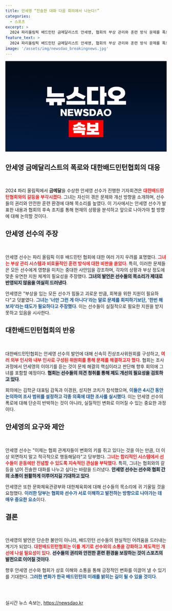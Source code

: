 ```yaml
---
title: 안세영 “진솔한 대화 다음 회의에서 나눈다!”
categories:
  - 스포츠
excerpt: >
  2024 파리올림픽 배드민턴 금메달리스트 안세영, 협회의 부상 관리와 훈련 방식 문제를 폭로! 대한배드민턴협회와의 진실 공방 속에 변화의 희망을 이야기하다.
feature_text: >
  2024 파리올림픽 배드민턴 금메달리스트 안세영, 협회의 부상 관리와 훈련 방식 문제를 폭로! 대한배드민턴협회와의 진실 공방 속에 변화의 희망을 이야기하다.
image: '/assets/img/newsdao_breakingnews.jpg'
---
```


<p><img src="/assets/img/newsdao_breakingnews.jpg" alt="koreaapp 속보" /></p>

<h2 data-ke-size="size26">안세영 금메달리스트의 폭로와 대한배드민턴협회의 대응</h2>

<p data-ke-size="size16">&nbsp;</p>

<p>2024 파리 올림픽에서 <b>금메달</b>을 수상한 안세영 선수가 진행한 기자회견은 <b><span style="color: #ee2323;">대한배드민턴협회와의 갈등을 부각시켰다</span></b>. 그녀는 자신이 겪은 문제와 개선 방향을 소개하며, 선수들의 권리와 안전한 훈련 환경에 대해 목소리를 높였다. 이 기사에서는 안세영 선수가 발표한 내용과 협회의 후속 조치를 통해 현재의 상황을 분석하고 앞으로 나아가야 할 방향에 대해 논의할 것이다. </p>

<h2 data-ke-size="size26">안세영 선수의 주장</h2>

<p data-ke-size="size16">&nbsp;</p>

<p>안세영 선수는 파리 올림픽 이후 배드민턴 협회에 대한 여러 가지 우려를 표명했다. <b><span style="color: #ee2323;">그녀는 부상 관리 시스템과 비효율적인 훈련 방식에 대한 비판을 쏟았다</span></b>. 특히, 이러한 문제들은 모든 선수에게 영향을 미치는 중대한 사안임을 강조하며, 각자의 상황과 부상 정도에 맞춘 유연한 지원 체계의 필요성을 주장했다. <b><span style="background-color: #21538527;">그녀의 발언은 선수들의 목소리가 제대로 반영되지 않음을 여실히 드러낸다</span></b>. </p>

<p>안세영은 "부상을 입는 모든 선수가 힘들고 괴로운 만큼, 회복을 위한 지원이 필요하다"고 덧붙였다. <b><span style="color: #1a5490;">그녀는 '너만 그런 게 아니다'라는 말로 문제를 회피하기보단, '한번 해보자'라는 태도가 필요하다고 주장했다</span></b>. 이는 선수들이 실질적으로 필요한 지원을 받지 못하고 있음을 시사한다. </p>

<h2 data-ke-size="size26">대한배드민턴협회의 반응</h2>

<p data-ke-size="size16">&nbsp;</p>

<p>대한배드민턴협회는 안세영 선수의 발언에 대해 신속히 진상조사위원회를 구성하고, <b><span style="color: #ee2323;">여러 외부 인사와 내부 인사로 구성된 위원회를 통해 문제를 해결하고자 했다</span></b>. 협회는 조사 과정에서 안세영의 이야기를 듣는 것이 문제 해결의 핵심이라고 판단해 향후 회의에 그녀를 포함할 예정이다. <b><span style="background-color: #21538527;">협회는 선수들의 의견 청취를 통해 제도 개선의 필요성을 검토하고 있다</span></b>. </p>

<p>회의에는 김학균 대표팀 감독과 이경원, 성지현 코치가 참석했으며, <b><span style="color: #1a5490;">이들은 4시간 동안 논의하여 조사 범위를 설정하고 각종 의혹에 대한 조사를 실시했다</span></b>. 이는 안세영 선수의 폭로에 대해 단순히 반박하는 것이 아니라, 실질적인 변화로 이어질 수 있는 중요한 과정이다. </p>

<h2 data-ke-size="size26">안세영의 요구와 제안</h2>

<p data-ke-size="size16">&nbsp;</p>

<p>안세영 선수는 "이제는 협회 관계자들이 변화의 키를 쥐고 있다는 것을 아는 만큼, 더 이상 외면하지 말고 적극적으로 행동해달라"고 당부했다. <b><span style="color: #ee2323;">그녀는 합리적인 시스템에서 선수들이 운동에만 전념할 수 있도록 지속적인 관심을 부탁했다</span></b>. 특히, 그녀는 협회와의 갈등을 넘어 진솔한 대화를 나누고 싶다는 바람을 드러냈다. <b><span style="background-color: #21538527;">안세영 선수는 선수와 협회 간의 소통이 원활하게 이루어지길 기대하고 있다</span></b>. </p>

<p>안세영은 또한 문화체육관광부와 대한체육회에 대해 선수들의 목소리에 귀 기울일 것을 요청했다. <b><span style="color: #1a5490;">이러한 당부는 협회와 선수가 서로 이해하고 발전하는 방향으로 나아가는 데 매우 중요한 요소</span></b>이다. </p>

<h2 data-ke-size="size26">결론</h2>

<p data-ke-size="size16">&nbsp;</p>

<p>안세영의 발언은 단순한 불만이 아니라, 배드민턴 선수들의 현실적인 어려움을 드러내는 계기가 되었다. <b><span style="color: #ee2323;">대한배드민턴협회는 이를 계기로 선수와의 소통을 강화하고 제도적인 개선에 나설 필요성이 있다</span></b>. <b><span style="background-color: #21538527;">선수들의 권리와 안전한 훈련 환경을 보장하는 것이 스포츠의 발전으로 이어질 것이다</span></b>. </p>

<p>향후 안세영 선수와 협회가 상호 이해와 소통을 통해 긍정적인 변화를 이끌어 낼 수 있기를 기대한다. <b><span style="color: #1a5490;">그러한 변화가 한국 배드민턴의 미래를 밝히는 길이 될 수 있을 것이다</span></b>.</p>

<p data-ke-size="size16"><br/><br/></p>
실시간 뉴스 속보는, <a href="https://newsdao.kr" rel="dofollow">https://newsdao.kr</a>


